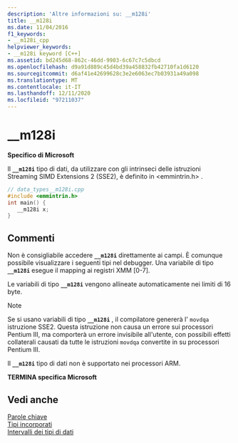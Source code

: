 ```yaml
---
description: 'Altre informazioni su: __m128i'
title: __m128i
ms.date: 11/04/2016
f1_keywords:
- __m128i_cpp
helpviewer_keywords:
- __m128i keyword [C++]
ms.assetid: bd245d68-862c-46dd-9903-6c67c7c5dbcd
ms.openlocfilehash: d9a91d889c45d4bd39a458832fb42710fa1d6120
ms.sourcegitcommit: d6af41e42699628c3e2e6063ec7b03931a49a098
ms.translationtype: MT
ms.contentlocale: it-IT
ms.lasthandoff: 12/11/2020
ms.locfileid: "97211037"
---
```

# <a name="__m128i"></a>__m128i

**Specifico di Microsoft**

Il **`__m128i`** tipo di dati, da utilizzare con gli intrinseci delle istruzioni Streaming SIMD Extensions 2 (SSE2), è definito in \<emmintrin.h> .

```cpp
// data_types__m128i.cpp
#include <emmintrin.h>
int main() {
   __m128i x;
}
```

## <a name="remarks"></a>Commenti

Non è consigliabile accedere **`__m128i`** direttamente ai campi. È comunque possibile visualizzare i seguenti tipi nel debugger. Una variabile di tipo **`__m128i`** esegue il mapping ai registri XMM [0-7].

Le variabili di tipo **`__m128i`** vengono allineate automaticamente nei limiti di 16 byte.

> [!NOTE]
> Se si usano variabili di tipo **`__m128i`** , il compilatore genererà l' `movdqa` istruzione SSE2. Questa istruzione non causa un errore sui processori Pentium III, ma comporterà un errore invisibile all'utente, con possibili effetti collaterali causati da tutte le istruzioni `movdqa` convertite in su processori Pentium III.

Il **`__m128i`** tipo di dati non è supportato nei processori ARM.

**TERMINA specifica Microsoft**

## <a name="see-also"></a>Vedi anche

[Parole chiave](../cpp/keywords-cpp.md)<br/>
[Tipi incorporati](../cpp/fundamental-types-cpp.md)<br/>
[Intervalli dei tipi di dati](../cpp/data-type-ranges.md)
